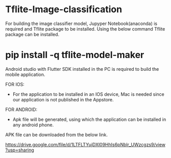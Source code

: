 # Tflite-Image-classification

For building the image classifier model, Jupyper Notebook(anaconda) is required and Tflite package to be installed. Using the below command Tflite package can be installed.

# pip install -q tflite-model-maker
  
Android studio with Flutter SDK installed in the PC is required to build the mobile application.

FOR IOS:
  - For the application to be installed in an IOS device, Mac is needed since our application is not published in the Appstore.
 
FOR ANDROID:
  - Apk file will be generated, using which the application can be installed in any android phone.

APK file can be downloaded from the below link.

https://drive.google.com/file/d/1LTFLTYujDXl09HhIs6pNblr_UWzcgzs9/view?usp=sharing
